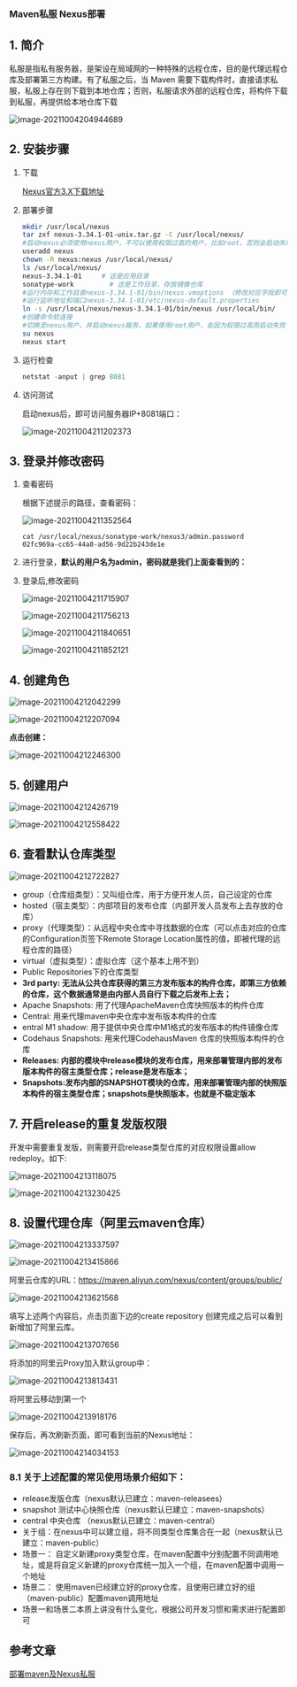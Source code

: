 ### Maven私服 Nexus部署

## 1. 简介

私服是指私有服务器，是架设在局域网的一种特殊的远程仓库，目的是代理远程仓库及部署第三方构建。有了私服之后，当 Maven 需要下载构件时，直接请求私服，私服上存在则下载到本地仓库；否则，私服请求外部的远程仓库，将构件下载到私服，再提供给本地仓库下载

![image-20211004204944689](https://zszblog.oss-cn-beijing.aliyuncs.com/zszblog/blogimage-master/image-20211004204944689.png)

## 2. 安装步骤

1. 下载

   [Nexus官方3.X下载地址](https://help.sonatype.com/repomanager3/download)

2. 部署步骤

   ```sh
   mkdir /usr/local/nexus
   tar zxf nexus-3.34.1-01-unix.tar.gz -C /usr/local/nexus/
   #启动nexus必须使用nexus用户，不可以使用权限过高的用户，比如root，否则会启动失败
   useradd nexus
   chown -R nexus:nexus /usr/local/nexus/
   ls /usr/local/nexus/
   nexus-3.34.1-01     # 这是应用目录
   sonatype-work         # 这是工作目录，存放镜像仓库
   #运行内存和工作目录nexus-3.34.1-01/bin/nexus.vmoptions （修改对应字段即可）
   #运行监听地址和端口nexus-3.34.1-01/etc/nexus-default.properties
   ln -s /usr/local/nexus/nexus-3.34.1-01/bin/nexus /usr/local/bin/
   #创建命令软连接
   #切换至nexus用户，并启动nexus服务，如果使用root用户，会因为权限过高而启动失败
   su nexus
   nexus start
   ```

3. 运行检查

   ```javascript
   netstat -anput | grep 8081
   ```

4. 访问测试

   启动nexus后，即可访问服务器IP+8081端口：

   ![image-20211004211202373](https://zszblog.oss-cn-beijing.aliyuncs.com/zszblog/blogimage-master/image-20211004211202373.png)

## 3. 登录并修改密码

1. 查看密码

   根据下述提示的路径，查看密码：

   ![image-20211004211352564](https://zszblog.oss-cn-beijing.aliyuncs.com/zszblog/blogimage-master/image-20211004211352564.png)

   ```
   cat /usr/local/nexus/sonatype-work/nexus3/admin.password 
   02fc969a-cc65-44a8-ad56-9d22b243de1e
   ```

2. 进行登录，**默认的用户名为admin，密码就是我们上面查看到的：**

3. 登录后,修改密码

   ![image-20211004211715907](https://zszblog.oss-cn-beijing.aliyuncs.com/zszblog/blogimage-master/image-20211004211715907.png)

   ![image-20211004211756213](https://zszblog.oss-cn-beijing.aliyuncs.com/zszblog/blogimage-master/image-20211004211756213.png)

   ![image-20211004211840651](https://zszblog.oss-cn-beijing.aliyuncs.com/zszblog/blogimage-master/image-20211004211840651.png)

   ![image-20211004211852121](https://zszblog.oss-cn-beijing.aliyuncs.com/zszblog/blogimage-master/image-20211004211852121.png)

## 4. **创建角色**

![image-20211004212042299](https://zszblog.oss-cn-beijing.aliyuncs.com/zszblog/blogimage-master/image-20211004212042299.png)

![image-20211004212207094](https://zszblog.oss-cn-beijing.aliyuncs.com/zszblog/blogimage-master/image-20211004212207094.png)

**点击创建：**

![image-20211004212246300](https://zszblog.oss-cn-beijing.aliyuncs.com/zszblog/blogimage-master/image-20211004212246300.png)

## 5. **创建用户**

![image-20211004212426719](https://zszblog.oss-cn-beijing.aliyuncs.com/zszblog/blogimage-master/image-20211004212426719.png)

![image-20211004212558422](https://zszblog.oss-cn-beijing.aliyuncs.com/zszblog/blogimage-master/image-20211004212558422.png)

## 6. **查看默认仓库类型**

![image-20211004212722827](https://zszblog.oss-cn-beijing.aliyuncs.com/zszblog/blogimage-master/image-20211004212722827.png)

- group（仓库组类型）：又叫组仓库，用于方便开发人员，自己设定的仓库
- hosted（宿主类型）：内部项目的发布仓库（内部开发人员发布上去存放的仓库）
- proxy（代理类型）：从远程中央仓库中寻找数据的仓库（可以点击对应的仓库的Configuration页签下Remote Storage Location属性的值，即被代理的远程仓库的路径）
- virtual（虚拟类型）：虚拟仓库（这个基本上用不到）
- Public Repositories下的仓库类型
- **3rd party: 无法从公共仓库获得的第三方发布版本的构件仓库，即第三方依赖的仓库，这个数据通常是由内部人员自行下载之后发布上去；**
- Apache Snapshots: 用了代理ApacheMaven仓库快照版本的构件仓库
- Central: 用来代理maven中央仓库中发布版本构件的仓库
- entral M1 shadow: 用于提供中央仓库中M1格式的发布版本的构件镜像仓库
- Codehaus Snapshots: 用来代理CodehausMaven 仓库的快照版本构件的仓库
- **Releases: 内部的模块中release模块的发布仓库，用来部署管理内部的发布版本构件的宿主类型仓库；release是发布版本；**
- **Snapshots:发布内部的SNAPSHOT模块的仓库，用来部署管理内部的快照版本构件的宿主类型仓库；snapshots是快照版本，也就是不稳定版本**

## 7. **开启release的重复发版权限**

开发中需要重复发版，则需要开启release类型仓库的对应权限设置allow redeploy。如下:

![image-20211004213118075](https://zszblog.oss-cn-beijing.aliyuncs.com/zszblog/blogimage-master/image-20211004213118075.png)

![image-20211004213230425](https://zszblog.oss-cn-beijing.aliyuncs.com/zszblog/blogimage-master/image-20211004213230425.png)

## 8. **设置代理仓库（阿里云maven仓库）**

![image-20211004213337597](https://zszblog.oss-cn-beijing.aliyuncs.com/zszblog/blogimage-master/image-20211004213337597.png)

![image-20211004213415866](https://zszblog.oss-cn-beijing.aliyuncs.com/zszblog/blogimage-master/image-20211004213415866.png)

阿里云仓库的URL：https://maven.aliyun.com/nexus/content/groups/public/

![image-20211004213621568](https://zszblog.oss-cn-beijing.aliyuncs.com/zszblog/blogimage-master/image-20211004213621568.png)

填写上述两个内容后，点击页面下边的create repository 创建完成之后可以看到新增加了阿里云库。

![image-20211004213707656](https://zszblog.oss-cn-beijing.aliyuncs.com/zszblog/blogimage-master/image-20211004213707656.png)

将添加的阿里云Proxy加入默认group中：

![image-20211004213813431](https://zszblog.oss-cn-beijing.aliyuncs.com/zszblog/blogimage-master/image-20211004213813431.png)

将阿里云移动到第一个

![image-20211004213918176](https://zszblog.oss-cn-beijing.aliyuncs.com/zszblog/blogimage-master/image-20211004213918176.png)

保存后，再次刷新页面，即可看到当前的Nexus地址：

![image-20211004214034153](https://zszblog.oss-cn-beijing.aliyuncs.com/zszblog/blogimage-master/image-20211004214034153.png)

### 8.1 关于上述配置的常见使用场景介绍如下：

- release发版仓库（nexus默认已建立：maven-releasees）
- snapshot 测试中心快照仓库（nexus默认已建立：maven-snapshots）
- central 中央仓库 （nexus默认已建立：maven-central）
- 关于组：在nexus中可以建立组，将不同类型仓库集合在一起（nexus默认已建立：maven-public）
- 场景一： 自定义新建proxy类型仓库，在maven配置中分别配置不同调用地址，或是将自定义新建的proxy仓库统一加入一个组，在maven配置中调用一个地址
- 场景二： 使用maven已经建立好的proxy仓库，且使用已建立好的组（maven-public）配置maven调用地址
- 场景一和场景二本质上讲没有什么变化，根据公司开发习惯和需求进行配置即可

## 参考文章

[部署maven及Nexus私服](https://cloud.tencent.com/developer/article/1623922)


